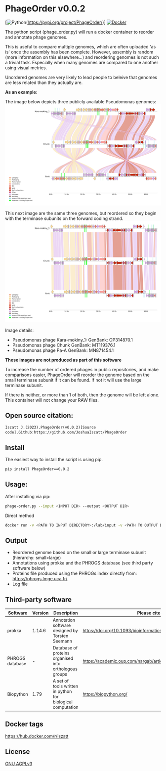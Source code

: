 # PhageOrder v0.0.2
[![Python](https://img.shields.io/badge/python-3670A0?style=for-the-badge&logo=python&logoColor=ffdd54)(https://pypi.org/project/PhageOrder/)]
[![Docker](https://img.shields.io/badge/docker-%230db7ed.svg?style=for-the-badge&logo=docker&logoColor=white)](https://hub.docker.com/repository/docker/iszatt/phageorder/general)

The python script (phage_order.py) will run a docker container to reorder and annotate phage genomes.

This is useful to compare multiple genomes, which are often uploaded 'as is' once the assembly has been complete. However, assembly is random (more information on this elsewhere...) and reordering genomes is not such a trivial task. Especially when many genomes are compared to one another using visual metrics. 

Unordered genomes are very likely to lead people to beleive that genomes are less related than they actually are.

**As an example:** 

The image below depicts three publicly available Pseudomonas genomes:
![Unordered genomes](example_images/pseud_unordered.png)

This next image are the same three genomes, but reordered so they begin with the terminase subunits on the forward coding strand.
![Ordered genomes](example_images/pseud_ordered.png)

Image details:
* Pseudomonas phage Kara-mokiny_1: GenBank: OP314870.1
* Pseudomonas phage Chunk GenBank: MT119376.1
* Pseudomonas phage Pa-A GenBank: MN871454.1

**These images are not produced as part of this software**

To increase the number of ordered phages in public repositories, and make comparisons easier, PhageOrder will reorder the genome based on the small terminase subunit if it can be found. If not it will use the large terminase subunit.

If there is neither, or more than 1 of both, then the genome will be left alone.
This container will not change your RAW files. 

## Open source citation:
```
Iszatt J.(2023).PhageOrder(v0.0.2)[Source code].Github:https://github.com/JoshuaIszatt/PhageOrder
```

## Install
The easiest way to install the script is using pip.
```sh
pip install PhageOrder==0.0.2
```

## Usage:
After installing via pip:
```sh
phage-order.py --input <INPUT DIR> --output <OUTPUT DIR>
```

Direct method
```sh
docker run -v <PATH TO INPUT DIRECTORY>:/lab/input -v <PATH TO OUTPUT DIRECTORY>:/lab/output iszatt/phageorder:0.0.2 /lab/bin/annotate.sh
```

## Output
* Reordered genome based on the small or large terminase subunit (hierarchy: small>large)
* Annotations using prokka and the PHROGS database (see third party software below)
* Proteins file produced using the PHROGs index directly from: https://phrogs.lmge.uca.fr/
* Log file

## Third-party software
| Software | Version | Description | Please cite |
| -------- | -------- | -------- | -------- |
| prokka | 1.14.6 | Annotation software designed by Torsten Seemann | https://doi.org/10.1093/bioinformatics/btu153 |
| PHROGS database | - | Database of proteins organised into orthologous groups | https://academic.oup.com/nargab/article/3/3/lqab067/6342220 |
| Biopython | 1.79 | A set of tools written in python for biological computation | https://biopython.org/ |

## Docker tags
https://hub.docker.com/r/iszatt

## License
[GNU AGPLv3](https://github.com/JoshuaIszatt/phage_order/blob/master/LICENSE.md)
